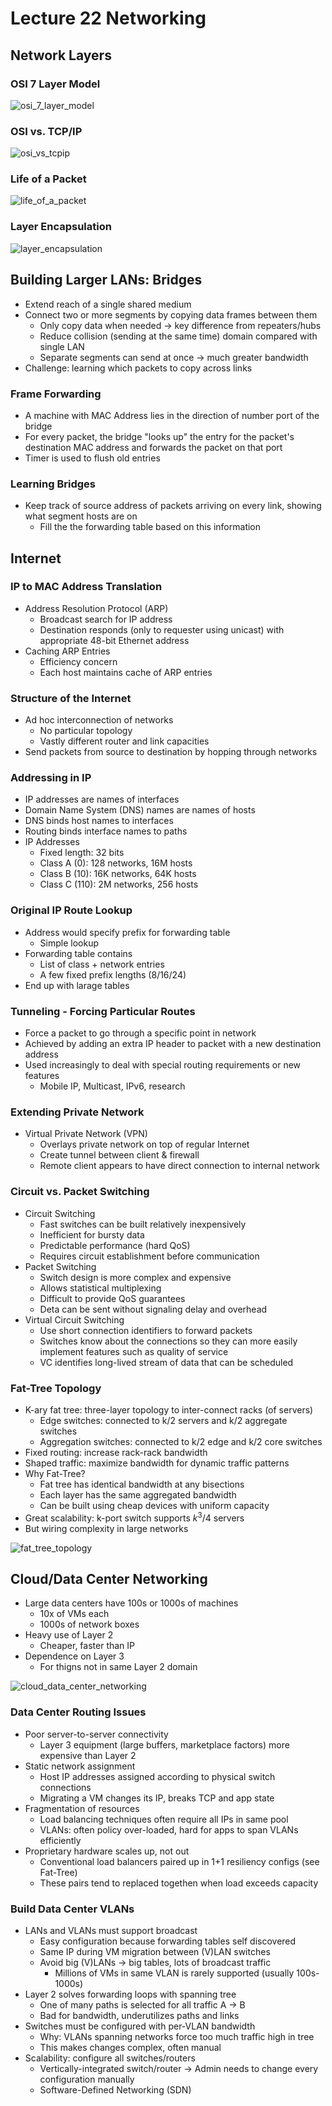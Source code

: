 # Lecture 22 Networking

## Network Layers

### OSI 7 Layer Model

![osi_7_layer_model](images/lecture22-networking/osi_7_layer_model.png)

### OSI vs. TCP/IP

![osi_vs_tcpip](images/lecture22-networking/osi_vs_tcpip.png)

### Life of a Packet

![life_of_a_packet](images/lecture22-networking/life_of_a_packet.png)

### Layer Encapsulation

![layer_encapsulation](images/lecture22-networking/layer_encapsulation.png)

## Building Larger LANs: Bridges

* Extend reach of a single shared medium
* Connect two or more segments by copying data frames between them
  * Only copy data when needed -> key difference from repeaters/hubs
  * Reduce collision (sending at the same time) domain compared with single LAN
  * Separate segments can send at once -> much greater bandwidth
* Challenge: learning which packets to copy across links

### Frame Forwarding

* A machine with MAC Address lies in the direction of number port of the bridge
* For every packet, the bridge "looks up" the entry for the packet's destination MAC address and forwards the packet on that port
* Timer is used to flush old entries

### Learning Bridges

* Keep track of source address of packets arriving on every link, showing what segment hosts are on
  * Fill the the forwarding table based on this information

## Internet

### IP to MAC Address Translation

* Address Resolution Protocol (ARP)
  * Broadcast search for IP address
  * Destination responds (only to requester using unicast) with appropriate 48-bit Ethernet address
* Caching ARP Entries
  * Efficiency concern
  * Each host maintains cache of ARP entries

### Structure of the Internet

* Ad hoc interconnection of networks
  * No particular topology
  * Vastly different router and link capacities
* Send packets from source to destination by hopping through networks

### Addressing in IP

* IP addresses are names of interfaces
* Domain Name System (DNS) names are names of hosts
* DNS binds host names to interfaces
* Routing binds interface names to paths
* IP Addresses
  * Fixed length: 32 bits
  * Class A (0): 128 networks, 16M hosts
  * Class B (10): 16K networks, 64K hosts
  * Class C (110): 2M networks, 256 hosts

### Original IP Route Lookup

* Address would specify prefix for forwarding table
  * Simple lookup
* Forwarding table contains
  * List of class + network entries
  * A few fixed prefix lengths (8/16/24)
* End up with larage tables

### Tunneling - Forcing Particular Routes

* Force a packet to go through a specific point in network
* Achieved by adding an extra IP header to packet with a new destination address
* Used increasingly to deal with special routing requirements or new features
  * Mobile IP, Multicast, IPv6, research

### Extending Private Network

* Virtual Private Network (VPN)
  * Overlays private network on top of regular Internet
  * Create tunnel between client & firewall
  * Remote client appears to have direct connection to internal network

### Circuit vs. Packet Switching

* Circuit Switching
  * Fast switches can be built relatively inexpensively
  * Inefficient for bursty data
  * Predictable performance (hard QoS)
  * Requires circuit establishment before communication
* Packet Switching
  * Switch design is more complex and expensive
  * Allows statistical multiplexing
  * Difficult to provide QoS guarantees
  * Deta can be sent without signaling delay and overhead
* Virtual Circuit Switching
  * Use short connection identifiers to forward packets
  * Switches know about the connections so they can more easily implement features such as quality of service
  * VC identifies long-lived stream of data that can be scheduled

### Fat-Tree Topology

* K-ary fat tree: three-layer topology to inter-connect racks (of servers)
  * Edge switches: connected to k/2 servers and k/2 aggregate switches
  * Aggregation switches: connected to k/2 edge and k/2 core switches
* Fixed routing: increase rack-rack bandwidth
* Shaped traffic: maximize bandwidth for dynamic traffic patterns
* Why Fat-Tree?
  * Fat tree has identical bandwidth at any bisections
  * Each layer has the same aggregated bandwidth
  * Can be built using cheap devices with uniform capacity
* Great scalability: k-port switch supports $k^3/4$ servers
* But wiring complexity in large networks

![fat_tree_topology](images/lecture22-networking/fat_tree_topology.png)

## Cloud/Data Center Networking

* Large data centers have 100s or 1000s of machines
  * 10x of VMs each
  * 1000s of network boxes
* Heavy use of Layer 2
  * Cheaper, faster than IP
* Dependence on Layer 3
  * For thigns not in same Layer 2 domain

![cloud_data_center_networking](images/lecture22-networking/cloud_data_center_networking.png)

### Data Center Routing Issues

* Poor server-to-server connectivity
  * Layer 3 equipment (large buffers, marketplace factors) more expensive than Layer 2
* Static network assignment
  * Host IP addresses assigned according to physical switch connections
  * Migrating a VM changes its IP, breaks TCP and app state
* Fragmentation of resources
  * Load balancing techniques often require all IPs in same pool
  * VLANs: often policy over-loaded, hard for apps to span VLANs efficiently
* Proprietary hardware scales up, not out
  * Conventional load balancers paired up in 1+1 resiliency configs (see Fat-Tree)
  * These pairs tend to replaced togethen when load exceeds capacity

### Build Data Center VLANs

* LANs and VLANs must support broadcast
  * Easy configuration because forwarding tables self discovered
  * Same IP during VM migration between (V)LAN switches
  * Avoid big (V)LANs -> big tables, lots of broadcast traffic
    * Millions of VMs in same VLAN is rarely supported (usually 100s-1000s)
* Layer 2 solves forwarding loops with spanning tree
  * One of many paths is selected for all traffic A -> B
  * Bad for bandwidth, underutilizes paths and links
* Switches must be configured with per-VLAN bandwidth
  * Why: VLANs spanning networks force too much traffic high in tree
  * This makes changes complex, often manual
* Scalability: configure all switches/routers
  * Vertically-integrated switch/router -> Admin needs to change every configuration manually
  * Software-Defined Networking (SDN)